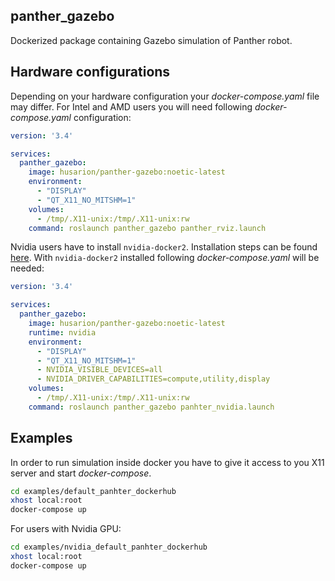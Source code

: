## panther_gazebo

Dockerized package containing Gazebo simulation of Panther robot.

## Hardware configurations

Depending on your hardware configuration your *docker-compose.yaml* file may differ. For Intel and AMD users you will need following *docker-compose.yaml* configuration:
``` yaml
version: '3.4'

services:
  panther_gazebo:
    image: husarion/panther-gazebo:noetic-latest
    environment:
      - "DISPLAY"
      - "QT_X11_NO_MITSHM=1"
    volumes:
      - /tmp/.X11-unix:/tmp/.X11-unix:rw
    command: roslaunch panther_gazebo panther_rviz.launch
```

Nvidia users have to install `nvidia-docker2`. Installation steps can be found [here](https://docs.nvidia.com/datacenter/cloud-native/container-toolkit/install-guide.html). With `nvidia-docker2` installed following *docker-compose.yaml* will be needed:

``` yaml
version: '3.4'

services:
  panther_gazebo:
    image: husarion/panther-gazebo:noetic-latest
    runtime: nvidia
    environment:
      - "DISPLAY"
      - "QT_X11_NO_MITSHM=1"
      - NVIDIA_VISIBLE_DEVICES=all
      - NVIDIA_DRIVER_CAPABILITIES=compute,utility,display
    volumes:
      - /tmp/.X11-unix:/tmp/.X11-unix:rw
    command: roslaunch panther_gazebo panhter_nvidia.launch
```

## Examples
In order to run simulation inside docker you have to give it access to you X11 server and start *docker-compose*.

``` bash
cd examples/default_panhter_dockerhub
xhost local:root
docker-compose up
```

For users with Nvidia GPU:
``` bash
cd examples/nvidia_default_panhter_dockerhub
xhost local:root
docker-compose up
```